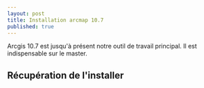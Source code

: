 ```yaml
---
layout: post
title: Installation arcmap 10.7
published: true
---
```


Arcgis 10.7 est jusqu'à présent notre outil de travail principal. Il est indispensable sur le master.

## Récupération de l'installer


